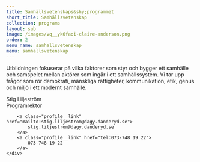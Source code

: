 ```yaml
---
title: Samhällsvetenskaps&shy;programmet
short_title: Samhällsvetenskap
collection: programs
layout: sub
image: /images/vq__yk6faoi-claire-anderson.png
order: 2
menu_name: samhallsvetenskap
menu: samhallsvetenskap
---
```


Utbildningen fokuserar på vilka faktorer som styr och bygger ett
samhälle och samspelet mellan aktörer som ingår i ett samhällssystem.
Vi tar upp frågor som rör demokrati, mänskliga rättigheter,
kommunikation, etik, genus och miljö i ett modernt samhälle.

<div class="profile">
	<div class="profile__info">
		<div class="profile__title">Stig Liljeström</div>
		<div>Programrektor</div>

		<a class="profile__link" href="mailto:stig.liljestrom@dagy.danderyd.se">
			stig.liljestrom@dagy.danderyd.se
		</a>
		<a class="profile__link" href="tel:073-748 19 22">
			073-748 19 22
		</a>
	</div>
</div>
